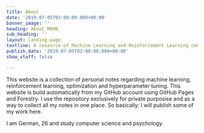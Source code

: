 ```yaml
---
title: About
date: '2019-07-05T03:00:00.000+00:00'
banner_image: ''
heading: About MOHN
sub_heading: ''
layout: landing-page
textline: A resource of Machine Learning and Reinforcement Learning content.
publish_date: '2019-07-05T03:00:00.000+00:00'
show_staff: false

---
```

This website is a collection of personal notes regarding machine learning,
reinforcement learning, optimization and hyperparameter tuning. This website
is build automatically from my GitHub account using GitHub Pages and Forestry.
I use the repository exclusively for private purposise and as a way to collect
all my notes in one place. So basically: I will publish some of my work here.


I am German, 26 and study computer science and psychology.
